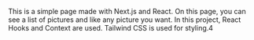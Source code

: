 This is a simple page made with Next.js and React. On this page, you can see a list of pictures and like any picture you want.
In this project, React Hooks and Context are used.
Tailwind CSS is used for styling.4